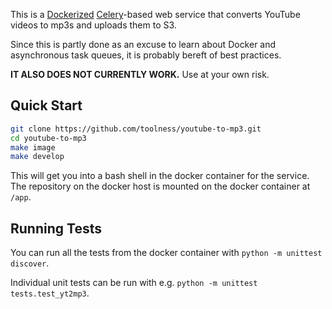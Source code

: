 This is a [Dockerized][] [Celery][]-based web service that converts
YouTube videos to mp3s and uploads them to S3.

Since this is partly done as an excuse to learn about Docker and
asynchronous task queues, it is probably bereft of best practices.

**IT ALSO DOES NOT CURRENTLY WORK.** Use at your own risk.

## Quick Start

```bash
git clone https://github.com/toolness/youtube-to-mp3.git
cd youtube-to-mp3
make image
make develop
```

This will get you into a bash shell in the docker container for the
service. The repository on the docker host is mounted on the docker
container at `/app`.

## Running Tests

You can run all the tests from the docker container with
`python -m unittest discover`.

Individual unit tests can be run with e.g.
`python -m unittest tests.test_yt2mp3`.

  [Dockerized]: http://docker.com/
  [Celery]: http://celeryproject.org/
